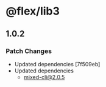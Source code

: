 # @flex/lib3

## 1.0.2

### Patch Changes

- Updated dependencies [7f509eb]
- Updated dependencies
  - mixed-cli@2.0.5
